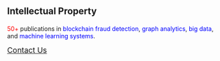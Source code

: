 ## Intellectual Property

<p style="font-size: 1.2rem">

<span style="color: red;">50+</span> publications in <span style="color: blue;">blockchain fraud detection</span>, <span style="color: blue;">graph analytics</span>, <span style="color: blue;">big data</span>, and <span style="color: blue;">machine learning systems</span>.

</p>

<a style="font-size: 1.1rem;" href="mailto:contact@insightic.io">Contact Us</a>

